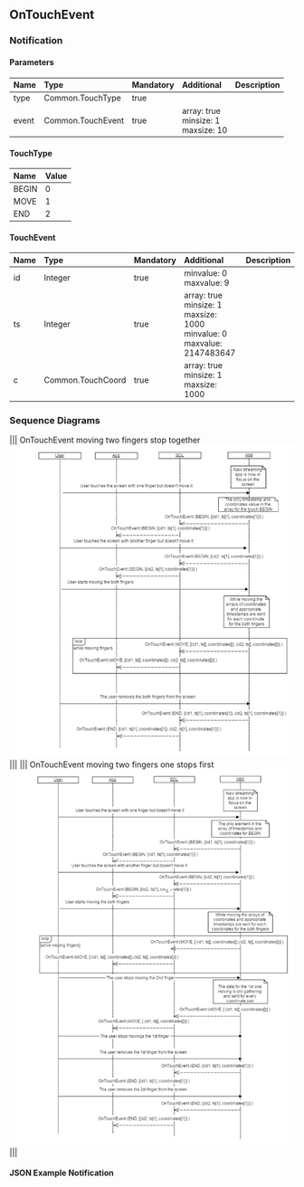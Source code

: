## OnTouchEvent


### Notification

#### Parameters

|Name|Type|Mandatory|Additional|Description|
|:---|:---|:--------|:---------|:----------|
|type|Common.TouchType|true|||
|event|Common.TouchEvent|true|array: true<br>minsize: 1<br>maxsize: 10||

#### TouchType

|Name|Value|
|:---|:----|
|BEGIN|0|
|MOVE|1|
|END|2|

#### TouchEvent

|Name|Type|Mandatory|Additional|Description|
|:---|:---|:--------|:---------|:----------|
|id|Integer|true|minvalue: 0<br>maxvalue: 9||
|ts|Integer|true|array: true<br>minsize: 1<br>maxsize: 1000<br>minvalue: 0<br>maxvalue: 2147483647||
|c|Common.TouchCoord|true|array: true<br>minsize: 1<br>maxsize: 1000||

### Sequence Diagrams
|||
OnTouchEvent moving two fingers stop together
![OnTouchEvent](./assets/OnTouchEventTwoFingers.png)
|||
|||
OnTouchEvent moving two fingers one stops first
![OnTouchEvent](./assets/OnTouchEventTwoFingersOneStop.png)
|||

#### JSON Example Notification
```json

```
